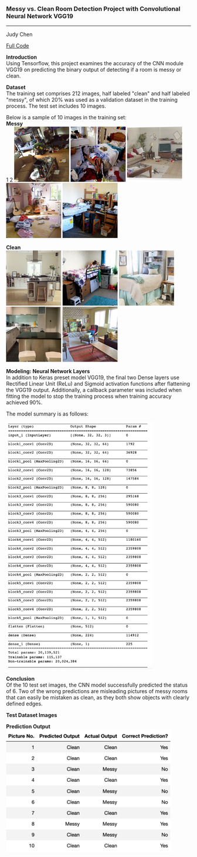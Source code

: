### Messy vs. Clean Room Detection Project with Convolutional Neural Network VGG19 
---
<a id="data-source"></a>
Judy Chen

[Full Code](https://github.com/jchen9619/Convolutional-Neural-Network-for-Messy-Clean-Room-Detection/blob/main/Files/Messy%20vs%20Clean%20Room%20.ipynb)

**Introduction** <br>
Using Tensorflow, this project examines the accuracy of the CNN module VGG19 on predicting the binary output of detecting if a room is messy or clean.

**Dataset** <br>
The training set comprises 212 images, half labeled "clean" and half labeled "messy", of which 20% was used as a validation dataset in the training process. The test set includes 10 images. 

Below is a sample of 10 images in the training set: <br>
**Messy** <br>
1                       2
 <img src="https://github.com/jchen9619/Convolutional-Neural-Network-for-Messy-Clean-Room-Detection/blob/main/images/messy/1.png" width="150" /> <img src="https://github.com/jchen9619/Convolutional-Neural-Network-for-Messy-Clean-Room-Detection/blob/main/images/messy/12.png" width="150"/> <img src="https://github.com/jchen9619/Convolutional-Neural-Network-for-Messy-Clean-Room-Detection/blob/main/images/messy/19.png" width="150"/> <img src="https://github.com/jchen9619/Convolutional-Neural-Network-for-Messy-Clean-Room-Detection/blob/main/images/messy/4.png" width="150"/> <img src="https://github.com/jchen9619/Convolutional-Neural-Network-for-Messy-Clean-Room-Detection/blob/main/images/messy/7.png" width="150"/> 

**Clean** <br>
<img src="https://github.com/jchen9619/Convolutional-Neural-Network-for-Messy-Clean-Room-Detection/blob/main/images/clean/14.png" width="150" /> <img src="https://github.com/jchen9619/Convolutional-Neural-Network-for-Messy-Clean-Room-Detection/blob/main/images/clean/2.png" width="150"/> <img src="https://github.com/jchen9619/Convolutional-Neural-Network-for-Messy-Clean-Room-Detection/blob/main/images/clean/20.png" width="150"/> <img src="https://github.com/jchen9619/Convolutional-Neural-Network-for-Messy-Clean-Room-Detection/blob/main/images/clean/22.png" width="150"/> <img src="https://github.com/jchen9619/Convolutional-Neural-Network-for-Messy-Clean-Room-Detection/blob/main/images/clean/9.png" width="150"/> 

**Modeling: Neural Network Layers** <br>
In addition to Keras preset model VGG19, the final two Dense layers use Rectified Linear Unit (ReLu) and Sigmoid activation functions after flattening the VGG19 output. Additionally, a callback parameter was included when fitting the model to stop the training process when training accuracy achieved 90%. 

The model summary is as follows: <br>
 
  <img src="https://github.com/jchen9619/Convolutional-Neural-Network-for-Messy-Clean-Room-Detection/blob/main/Files/CNN%20VGG19%20Param.png" width=400 />
  
</p> 

**Conclusion** <br>
Of the 10 test set images, the CNN model successfully predicted the status of 6. Two of the wrong predictions are misleading pictures of messy rooms that can easily be mistaken as clean, as they both show objects with clearly defined edges. 

**Test Dataset Images** <br>

**Prediction Output** <br>
 <img src="https://github.com/jchen9619/Convolutional-Neural-Network-for-Messy-Clean-Room-Detection/blob/main/Files/Model%20Output.png" width=450 />
  
</p> 


